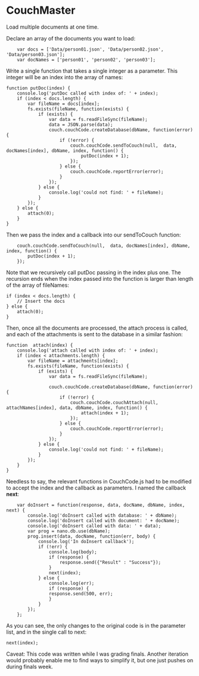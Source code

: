 CouchMaster
==========

Load multiple documents at one time.

Declare an array of the documents you want to load:

~~~~
	var docs = ['Data/person01.json', 'Data/person02.json', 'Data/person03.json'];
	var docNames = ['person01', 'person02', 'person03'];
~~~~

Write a single function that takes a single integer as a parameter. This integer
will be an index into the array of names:

~~~~
function putDoc(index) {
	console.log('putDoc called with index of: ' + index);
	if (index < docs.length) {
		var fileName = docs[index];
		fs.exists(fileName, function(exists) {
			if (exists) {
				var data = fs.readFileSync(fileName);
				data = JSON.parse(data);
				couch.couchCode.createDatabase(dbName, function(error) {
					if (!error) {
						couch.couchCode.sendToCouch(null,  data, docNames[index], dbName, index, function() {
							putDoc(index + 1);
						});
					} else {
						couch.couchCode.reportError(error);
					}
				});
			} else {
				console.log('could not find: ' + fileName);
			}
		});
	} else {
		attach(0);
	}
}
~~~~

Then we pass the index and a callback into our sendToCouch function:

~~~~
	couch.couchCode.sendToCouch(null,  data, docNames[index], dbName, index, function() {
		putDoc(index + 1);
	});
~~~~

Note that we recursively call putDoc passing in the index plus one. The recursion ends
when the index passed into the function is larger than length of the array of fileNames:

	if (index < docs.length) {
		// Insert the docs
	} else {
		attach(0);
	}

Then, once all the documents are processed, the attach process is called, and each of
the attachments is sent to the database in a similar fashion:

~~~~
function  attach(index) {
	console.log('attach called with index of: ' + index);
	if (index < attachments.length) {
		var fileName = attachments[index];
		fs.exists(fileName, function(exists) {
			if (exists) {
				var data = fs.readFileSync(fileName);
				
				couch.couchCode.createDatabase(dbName, function(error) {
					if (!error) {
						couch.couchCode.couchAttach(null, attachNames[index], data, dbName, index, function() {
							attach(index + 1);
						});
					} else {
						couch.couchCode.reportError(error);
					}
				});
			} else {
				console.log('could not find: ' + fileName);
			}
		});
	}
}
~~~~

Needless to say, the relevant functions in CouchCode.js had to be modified to 
accept the index and the callback as parameters. I named the callback **next**:

~~~~
	var doInsert = function(response, data, docName, dbName, index, next) {
		console.log('doInsert called with database: ' + dbName);
		console.log('doInsert called with document: ' + docName);
		console.log('doInsert called with data: ' + data);
		var prog = nano.db.use(dbName);
		prog.insert(data, docName, function(err, body) {
			console.log('In doInsert callback');
			if (!err) {
				console.log(body);
				if (response) {
					response.send({"Result" : "Success"});
				}
				next(index);
			} else {
				console.log(err);
				if (response) {
				response.send(500, err);
				}
			}
		});
	};
~~~~

As you can see, the only changes to the original code is in the parameter list, 
and in the single call to next:

	next(index);

Caveat: This code was written while I was grading finals. Another iteration would
probably enable me to find ways to simplify it, but one just pushes on during 
finals week.